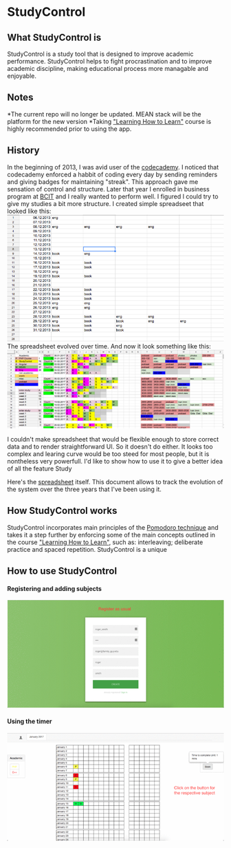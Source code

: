# StudyControl
## What StudyControl is
StudyControl is a study tool that is designed to improve academic performance. 
StudyControl helps to fight procrastination and to improve academic discipline, making educational process more managable and enjoyable.
## Notes
*The current repo will no longer be updated. MEAN stack will be the platform for the new version
*Taking ["Learning How to Learn"](https://www.coursera.org/learn/learning-how-to-learn) course is highly recommended prior to using the app. 
## History
In the beginning of 2013, I was avid user of the [codecademy](https://www.codecademy.com/). I noticed that codecademy enforced a habbit of coding every day by sending reminders and giving badges for maintaining "streak". This approach gave me sensation of control and structure. 
Later that year I enrolled in business program at [BCIT](http://www.bcit.ca/) and I really wanted to perform well. I figured I could try to give my studies a bit more structure. I created simple spreadseet that looked like this:
![first_sheet](https://github.com/vicdashkov/study_control/blob/master/images/first_sheet.png)
The spreadsheet evolved over time. And now it look something like this: 
![second_sheet](https://github.com/vicdashkov/study_control/blob/master/images/secons_sheet.png)

I couldn't make spreadsheet that would be flexible enough to store correct data and to render straightforward UI. So it doesn't do either. It looks too complex and learing curve would be too steed for most people, but it is nontheless very powerfull. I'd like to show how to use it to give a better idea of all the feature Study

Here's the [spreadsheet](https://docs.google.com/spreadsheets/d/1OyAN5yKMNYc_HySc2362zKyYhqxHhFMci4HFjhcIbG4/edit?usp=sharing) itself. This document allows to track the evolution of the system over the three years that I've been using it.
## How StudyControl works
StudyControl incorporates main principles of the [Pomodoro technique](https://en.wikipedia.org/wiki/Pomodoro_Technique) and takes it a step further by enforcing some of the main concepts outlined in the course ["Learning How to Learn"](https://www.coursera.org/learn/learning-how-to-learn), such as: interleaving; deliberate practice and spaced repetition.
StudyControl is a unique 
## How to use StudyControl
#### Registering and adding subjects
![registering](https://github.com/vicdashkov/study_control/blob/master/images/registering.gif)
#### Using the timer
![timer](https://github.com/vicdashkov/study_control/blob/master/images/timer.gif)
